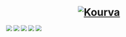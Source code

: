 <h1 align="center">
<a href="https://Kourva.github.io"><img src="https://readme-typing-svg.demolab.com?font=Red+Hat+mono&duration=100&pause=4000&color=FF00FF&width=140&lines=%E2%8B%86+Kourva+%E2%8B%86" alt="Kourva" /></a>
</h1> 

<!-- <a href="#"><img align="right" src="https://github.com/Izolabela/Izolabela/blob/main/files/meme1.png" width="160 " height="160" /></a> -->

<!-- <p align="center">
    <img src="https://github-profile-trophy.vercel.app/?username=Kourva&theme=radical&no-bg=true&no-frame=true&column=6" />
</p> -->

<!-- <img align="left" src="https://streak-stats.demolab.com?user=Kourva&theme=github-dark-blue&hide_border=true&background=DD272700" /> -->
<!-- 
<br>

<p align="center">
   <img src="https://github-readme-stats.vercel.app/api?username=Kourva&show_icons=true&theme=transparent&hide_border=true" /><img src="https://github-readme-stats.vercel.app/api/top-langs/?username=Kourva&hide_border=true&theme=transparent&layout=compact&langs_count=10" />
<br> -->

[![](https://img.shields.io/github/followers/Kourva?logoColor=black&style=social)](https://github.com/Kourva?tab=followers)
[![](https://img.shields.io/github/stars/Kourva?logo=TrustPilot&logoColor=red&style=social)](#)
[![](https://img.shields.io/badge/Telegram-Kourva-blue?logo=telegram&style=social&logoColor=blue)](https://Kourva.t.me)
[![](https://img.shields.io/badge/Website-Kourva.github.io-blue?style=social&logo=Aiqfome)](https://Kourva.github.io)
[![](https://img.shields.io/badge/Github-Old%20account-red?style=social&logo=github)](https://github.com/SlavPH)
